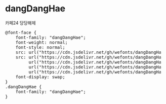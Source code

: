 # dangDangHae
카페24 당당해체

<pre>
@font-face {
    font-family: "dangDangHae";
    font-weight: normal;
    font-style: normal;
    src: url("https://cdn.jsdelivr.net/gh/wefonts/dangDangHae/dangDangHae.eot");
    src: url("https://cdn.jsdelivr.net/gh/wefonts/dangDangHae/dangDangHae.eot?#iefix") format("embedded-opentype"),
         url("https://cdn.jsdelivr.net/gh/wefonts/dangDangHae/dangDangHae.woff2") format("woff2"),
         url("https://cdn.jsdelivr.net/gh/wefonts/dangDangHae/dangDangHae.woff") format("woff"),
         url("https://cdn.jsdelivr.net/gh/wefonts/dangDangHae/dangDangHae.ttf") format("truetype");
    font-display: swap;
} 
.dangDangHae {
    font-family: "dangDangHae";
}
</pre>
